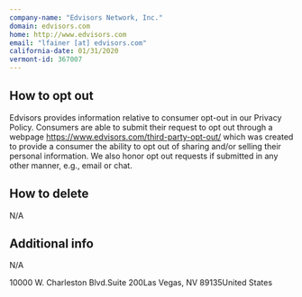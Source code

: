 ```yaml
---
company-name: "Edvisors Network, Inc."
domain: edvisors.com
home: http://www.edvisors.com
email: "lfainer [at] edvisors.com"
california-date: 01/31/2020
vermont-id: 367007
---
```

## How to opt out


Edvisors provides information relative to consumer opt-out in our Privacy Policy. Consumers are able to submit their request to
opt out through a webpage https://www.edvisors.com/third-party-opt-out/ which was created to provide a consumer the ability
to opt out of sharing and/or selling their personal information. We also honor opt out requests if submitted in any other manner,
e.g., email or chat.

## How to delete


N/A

## Additional info


N/A

10000 W. Charleston Blvd.Suite 200Las Vegas, NV 89135United States














